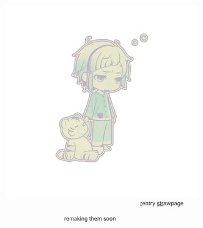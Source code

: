 ![alt image](Untitled662_20250831181737.png)
ㅤ ㅤㅤㅤㅤㅤ ㅤㅤㅤㅤㅤ ㅤㅤㅤㅤㅤ ㅤㅤㅤㅤㅤ ㅤ ㅤ ㅤㅤ
[r](https://rentry.co/yuruui)entry [str](https://atsushishusband.straw.page)awpage
ㅤ ㅤㅤㅤㅤㅤ ㅤㅤㅤ
ㅤ ㅤㅤㅤㅤㅤ ㅤㅤㅤㅤㅤ ㅤㅤㅤㅤㅤ ㅤㅤㅤㅤㅤㅤ ㅤㅤㅤㅤㅤ ㅤㅤㅤㅤㅤㅤㅤㅤㅤㅤㅤㅤㅤㅤremaking them soon
